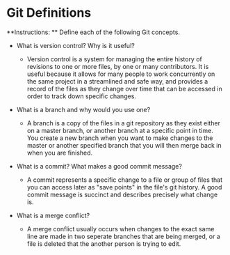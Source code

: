 # Git Definitions

**Instructions: ** Define each of the following Git concepts.

* What is version control?  Why is it useful?
  * Version control is a system for managing the entire history of revisions to one or more files, by one or many contributors. It is useful because it allows for many people to work concurrently on the same project in a streamlined and safe way, and provides a record of the files as they change over time that can be accessed in order to track down specific changes.

* What is a branch and why would you use one?
  * A branch is a copy of the files in a git repository as they exist either on a master branch, or another branch at a specific point in time. You create a new branch when you want to make changes to the master or another specified branch that you will then merge back in when you are finished.
  
* What is a commit? What makes a good commit message?
  * A commit represents a specific change to a file or group of files that you can access later as "save points" in the file's git history. A good commit message is succinct and describes precisely what change is.

* What is a merge conflict?
  * A merge conflict usually occurs when changes to the exact same line are made in two seperate branches that are being merged, or a file is deleted that the another person is trying to edit.